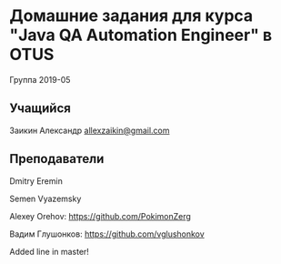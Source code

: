 # Домашние задания для курса "Java QA Automation Engineer" в OTUS

Группа 2019-05

## Учащийся
Заикин Александр
allexzaikin@gmail.com

## Преподаватели

Dmitry Eremin

Semen Vyazemsky

Alexey Orehov:
https://github.com/PokimonZerg

Вадим Глушонков: https://github.com/vglushonkov

Added line in master!